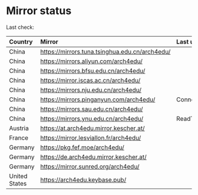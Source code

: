 <script src="./time.js"></script>
# Mirror status
Last check: <script type="text/javascript">localize(1673086737.4562721);</script>

|Country|Mirror|Last update|
|:------|:-----|:----------|
|China|https://mirrors.tuna.tsinghua.edu.cn/arch4edu/|<script type="text/javascript">localize(1673073110);</script>|
|China|https://mirrors.aliyun.com/arch4edu/|<script type="text/javascript">localize(1673029985);</script>|
|China|https://mirrors.bfsu.edu.cn/arch4edu/|<script type="text/javascript">localize(1673029985);</script>|
|China|https://mirror.iscas.ac.cn/arch4edu/|<script type="text/javascript">localize(1673073110);</script>|
|China|https://mirrors.nju.edu.cn/arch4edu/|<script type="text/javascript">localize(1673029985);</script>|
|China|https://mirrors.pinganyun.com/arch4edu/|ConnectTimeout|
|China|https://mirrors.sau.edu.cn/arch4edu/|<script type="text/javascript">localize(1671258899);</script>|
|China|https://mirrors.ynu.edu.cn/arch4edu/|ReadTimeout|
|Austria|https://at.arch4edu.mirror.kescher.at/|<script type="text/javascript">localize(1673073110);</script>|
|France|https://mirror.lesviallon.fr/arch4edu/|<script type="text/javascript">localize(1673029985);</script>|
|Germany|https://pkg.fef.moe/arch4edu/|<script type="text/javascript">localize(1673073110);</script>|
|Germany|https://de.arch4edu.mirror.kescher.at/|<script type="text/javascript">localize(1673073110);</script>|
|Germany|https://mirror.sunred.org/arch4edu/|<script type="text/javascript">localize(1673073110);</script>|
|United States|https://arch4edu.keybase.pub/|<script type="text/javascript">localize(1673029985);</script>|

<script src="./tablefilter/tablefilter.js"></script>
<script src="./table.js"></script>
